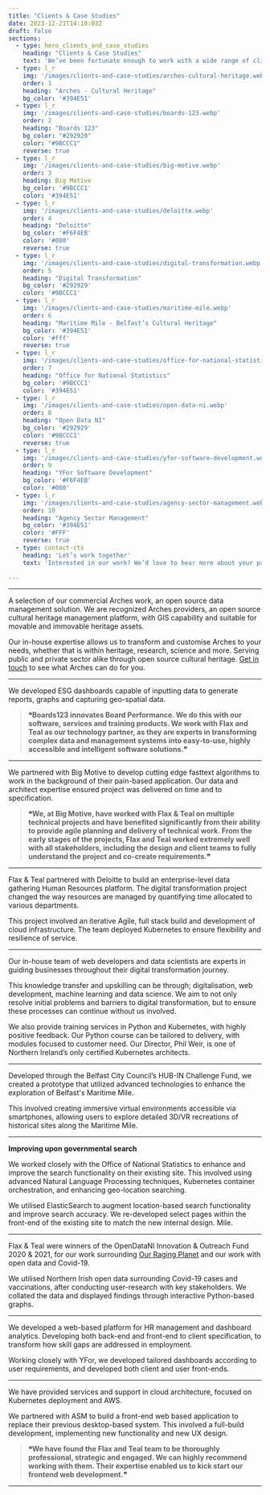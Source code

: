 ```yaml
---
title: "Clients & Case Studies"
date: 2023-12-21T14:10:03Z
draft: false
sections:
  - type: hero_clients_and_case_studies
    heading: "Clients & Case Studies"
    text: 'We’ve been fortunate enough to work with a wide range of clients across various sectors, ensuring project completion and client satisfaction along the way. See a selection of our work below.'
  - type: l_r
    img: '/images/clients-and-case-studies/arches-cultural-heritage.webp'
    order: 1
    heading: "Arches - Cultural Heritage"
    bg_color: '#394E51'
  - type: l_r
    img: '/images/clients-and-case-studies/boards-123.webp'
    order: 2
    heading: "Boards 123"
    bg_color: "#292929"
    color: "#9BCCC1"
    reverse: true
  - type: l_r
    img: '/images/clients-and-case-studies/big-motive.webp'
    order: 3
    heading: Big Motive
    bg_color: '#9BCCC1'
    color: '#394E51'
  - type: l_r
    img: '/images/clients-and-case-studies/deloitte.webp'
    order: 4
    heading: "Deloitte"
    bg_color: '#F6F4EB'
    color: '#000'
    reverse: true
  - type: l_r
    img: '/images/clients-and-case-studies/digital-transformation.webp'
    order: 5
    heading: "Digital Transformation"
    bg_color: '#292929'
    color: '#9BCCC1'
  - type: l_r
    img: '/images/clients-and-case-studies/maritime-mile.webp'
    order: 6
    heading: "Maritime Mile - Belfast’s Cultural Heritage"
    bg_color: '#394E51'
    color: '#fff'
    reverse: true
  - type: l_r
    img: '/images/clients-and-case-studies/office-for-national-statistics.webp'
    order: 7
    heading: "Office for National Statistics"
    bg_color: '#9BCCC1'
    color: '#394E51'
  - type: l_r
    img: '/images/clients-and-case-studies/open-data-ni.webp'
    order: 8
    heading: "Open Data NI"
    bg_color: '#292929'
    color: '#9BCCC1'
    reverse: true
  - type: l_r
    img: '/images/clients-and-case-studies/yfor-software-development.webp'
    order: 9
    heading: "YFor Software Development"
    bg_color: '#F6F4EB'
    color: '#000'
  - type: l_r
    img: '/images/clients-and-case-studies/agency-sector-management.webp'
    order: 10
    heading: "Agency Sector Management"
    bg_color: '#394E51'
    color: '#FFF'
    reverse: true
  - type: contact-ctx
    heading: 'Let’s work together'
    text: 'Interested in our work? We’d love to hear more about your particular needs – and we’re confident we can guide you.'
    
---
```


---

A selection of our commercial Arches work, an open source data management solution. We are recognized Arches providers, an open source cultural heritage management platform, with GIS capability and suitable for movable and immovable heritage assets. 

Our in-house expertise allows us to transform and customise Arches to your needs, whether that is within heritage, research, science and more. Serving public and private sector alike through open source cultural heritage. [Get in touch](/contact/) to see what Arches can do for you.

---

We developed ESG dashboards capable of inputting data to generate reports, graphs and capturing geo-spatial data.

> **❝Boards123 innovates Board Performance. We do this with our software, services and training products. We work with Flax and Teal as our technology partner, as they are experts in transforming complex data and management systems into easy-to-use, highly accessible and intelligent software solutions.❞**

---

We partnered with Big Motive to develop cutting edge fasttext algorithms to work in the background of their pain-based application. Our data and architect expertise ensured project was delivered on time and to specification. 

>**❝We, at Big Motive, have worked with Flax & Teal on multiple technical projects and have benefited significantly from their ability to provide agile planning and delivery of technical work. From the early stages of the projects, Flax and Teal worked extremely well with all stakeholders, including the design and client teams to fully understand the project and co-create requirements.❞**

---

Flax & Teal partnered with Deloitte to build an enterprise-level data gathering Human Resources platform. The digital transformation project changed the way resources are managed by quantifying time allocated to various departments.

This project involved an iterative Agile, full stack build and development of cloud infrastructure. The team deployed Kubernetes to ensure flexibility and resilience of service.

---

Our in-house team of web developers and data scientists are experts in guiding businesses throughout their digital transformation journey. 

This knowledge transfer and upskilling can be through; digitalisation, web development, machine learning and data science. We aim to not only resolve initial problems and barriers to digital transformation, but to ensure these processes can continue without us involved. 

We also provide training services in Python and Kubernetes, with highly positive feedback. Our Python course can be tailored to delivery, with modules focused to customer need. Our Director, Phil Weir, is one of Northern Ireland’s only certified Kubernetes architects.

---

Developed through the Belfast City Council’s HUB-IN Challenge Fund, we created a prototype that utilized advanced technologies to enhance the exploration of Belfast's Maritime Mile.

This involved creating immersive virtual environments accessible via smartphones, allowing users to explore detailed 3D/VR recreations of historical sites along the Maritime
Mile.

---

**Improving upon governmental search**

We worked closely with the Office of National Statistics to enhance and improve the search functionality on their existing site. This involved using advanced Natural Language Processing techniques, Kubernetes container orchestration, and enhancing geo-location searching.

We utilised ElasticSearch to augment location-based search functionality and improve search accuracy. We re-developed select pages within the front-end of the existing site to match the new internal design. 
Mile.

---

Flax & Teal were winners of the OpenDataNI Innovation & Outreach Fund 2020 & 2021, for our work surrounding [Our Raging Planet](/products#our-raging-planet-orp) and our work with open data and Covid-19.

We utilised Northern Irish open data surrounding Covid-19 cases and vaccinations, after conducting user-research with key stakeholders. We collated the data and displayed findings through interactive Python-based graphs.

---

We developed a web-based platform for HR management and dashboard analytics. Developing both back-end and front-end to client specification, to transform how skill gaps are addressed in employment.

Working closely with YFor, we developed tailored dashboards according to user requirements, and developed both client and user front-ends. 

---

We have provided services and support in cloud architecture, focused on Kubernetes deployment and AWS. 

We partnered with ASM to build a front-end web based application to replace their previous desktop-based system. This involved a full-build development, implementing new functionality and new UX design.

>**❝We have found the Flax and Teal team to be thoroughly professional, strategic and engaged. We can highly recommend working with them. Their expertise enabled us to kick start our frontend web development.❞**

---



